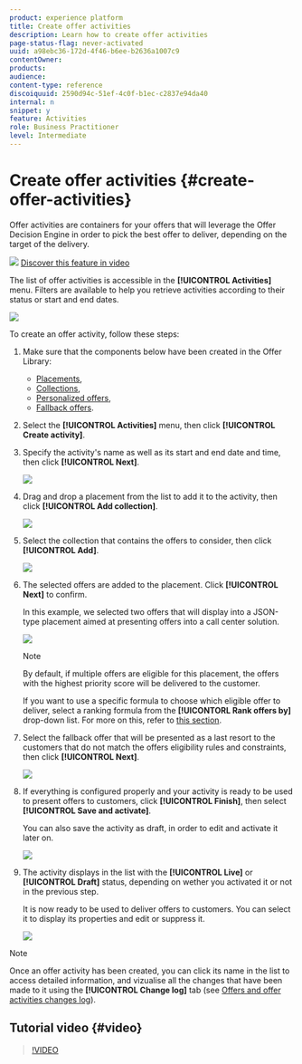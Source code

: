 ```yaml
---
product: experience platform
title: Create offer activities
description: Learn how to create offer activities
page-status-flag: never-activated
uuid: a98ebc36-172d-4f46-b6ee-b2636a1007c9
contentOwner:
products:
audience:
content-type: reference
discoiquuid: 2590d94c-51ef-4c0f-b1ec-c2837e94da40
internal: n
snippet: y
feature: Activities
role: Business Practitioner
level: Intermediate
---
```


# Create offer activities {#create-offer-activities}

Offer activities are containers for your offers that will leverage the Offer Decision Engine in order to pick the best offer to deliver, depending on the target of the delivery.

![](../assets/do-not-localize/how-to-video.png) [Discover this feature in video](#video)

The list of offer activities is accessible in the **[!UICONTROL Activities]** menu. Filters are available to help you retrieve activities according to their status or start and end dates.

![](../assets/activities-list.png)

To create an offer activity, follow these steps:

1. Make sure that the components below have been created in the Offer Library:

    * [Placements](../offer-library/creating-placements.md),
    * [Collections](../offer-library/creating-collections.md),
    * [Personalized offers](../offer-library/creating-personalized-offers.md),
    * [Fallback offers](../offer-library/creating-fallback-offers.md).

1. Select the **[!UICONTROL Activities]** menu, then click **[!UICONTROL Create activity]**.

1. Specify the activity's name as well as its start and end date and time, then click **[!UICONTROL Next]**.

    ![](../assets/activities-name.png)

1. Drag and drop a placement from the list to add it to the activity, then click **[!UICONTROL Add collection]**.

    ![](../assets/activities-placement.png)

1. Select the collection that contains the offers to consider, then click **[!UICONTROL Add]**.

    ![](../assets/activities-collection.png)

1. The selected offers are added to the placement. Click **[!UICONTROL Next]** to confirm.

    In this example, we selected two offers that will display into a JSON-type placement aimed at presenting offers into a call center solution.

    ![](../assets/offers-added.png)

    >[!NOTE]
    >
    >By default, if multiple offers are eligible for this placement, the offers with the highest priority score will be delivered to the customer.
    >
    >If you want to use a specific formula to choose which eligible offer to deliver, select a ranking formula from the **[!UICONTORL Rank offers by]** drop-down list. For more on this, refer to [this section](../offer-activities/configure-offer-selection.md).

1. Select the fallback offer that will be presented as a last resort to the customers that do not match the offers eligibility rules and constraints, then click **[!UICONTROL Next]**.

    ![](../assets/add-fallback-offer.png)

1. If everything is configured properly and your activity is ready to be used to  present offers to customers, click **[!UICONTROL Finish]**, then select **[!UICONTROL Save and activate]**.

    You can also save the activity as draft, in order to edit and activate it later on.

    ![](../assets/save-activities.png)

1. The activity displays in the list with the **[!UICONTROL Live]** or **[!UICONTROL Draft]** status, depending on wether you activated it or not in the previous step. 

    It is now ready to be used to deliver offers to customers. You can select it to display its properties and edit or suppress it.

    ![](../assets/activities-created.png)

>[!NOTE]
>
>Once an offer activity has been created, you can click its name in the list to access detailed information, and vizualise all the changes that have been made to it using the **[!UICONTROL Change log]** tab (see [Offers and offer activities changes log](../get-started/user-interface.md#changes-log)). 

## Tutorial video {#video}

>[!VIDEO](https://video.tv.adobe.com/v/329606?quality=12)
